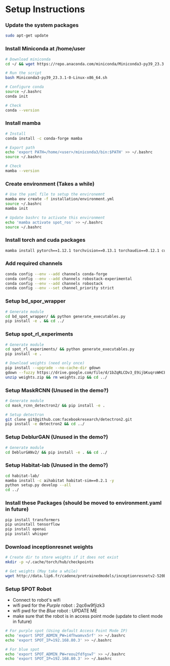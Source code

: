 # Setup Instructions

### Update the system packages

```bash
sudo apt-get update
```

### Install Miniconda at /home/user

```bash
# Download miniconda
cd ~/ && wget https://repo.anaconda.com/miniconda/Miniconda3-py39_23.3.1-0-Linux-x86_64.sh

# Run the script
bash Miniconda3-py39_23.3.1-0-Linux-x86_64.sh

# Configure conda
source ~/.bashrc
conda init

# Check
conda --version
```

### Install mamba

```bash
# Install
conda install -c conda-forge mamba

# Export path
echo 'export PATH=/home/<user>/miniconda3/bin:$PATH' >> ~/.bashrc
source ~/.bashrc

# Check
mamba --version
```

### Create environment (Takes a while)
```bash
# Use the yaml file to setup the environemnt
mamba env create -f installation/environment.yml
source ~/.bashrc
mamba init

# Update bashrc to activate this environment
echo 'mamba activate spot_ros' >> ~/.bashrc
source ~/.bashrc
```

### Install torch and cuda packages
```bash
mamba install pytorch==1.12.1 torchvision==0.13.1 torchaudio==0.12.1 cudatoolkit=11.3 -c pytorch
```

### Add required channels
```bash
conda config --env --add channels conda-forge
conda config --env --add channels robostack-experimental
conda config --env --add channels robostack
conda config --env --set channel_priority strict
```

### Setup bd_spor_wrapper
```bash
# Generate module
cd bd_spot_wrapper/ && python generate_executables.py
pip install -e . && cd ../
```

### Setup spot_rl_experiments
```bash
# Generate module
cd spot_rl_experiments/ && python generate_executables.py
pip install -e .

# Download weights (need only once)
pip install --upgrade --no-cache-dir gdown
gdown --fuzzy https://drive.google.com/file/d/1bZqRLCDv3_E9ijbKuqroWHCBt-jvjjvc/view
unzip weights.zip && rm weights.zip && cd ../
```

### Setup MaskRCNN (Unused in the demo?)
```bash
# Generate module
cd mask_rcnn_detectron2/ && pip install -e .

# Setup detectron
git clone git@github.com:facebookresearch/detectron2.git
pip install -e detectron2 && cd ../
```

### Setup DeblurGAN (Unused in the demo?)
```bash
# Generate module
cd DeblurGANv2/ && pip install -e . && cd ../
```

### Setup Habitat-lab (Unused in the demo?)
```bash
cd habitat-lab/
mamba install -c aihabitat habitat-sim==0.2.1 -y
python setup.py develop --all
cd ../
```

### Install these Packages (should be moved to environment.yaml in future)
```bash
pip install transformers
pip uninstall tensorflow
pip install openai
pip install whisper
```
### Download inceptionresnet weights
```bash
# Create dir to store weights if it does not exist
mkdir -p ~/.cache/torch/hub/checkpoints

# Get weights (May take a while)
wget http://data.lip6.fr/cadene/pretrainedmodels/inceptionresnetv2-520b38e4.pth -O ~/.cache/torch/hub/checkpoints/inceptionresnetv2-520b38e4.pth --no-check-certificate
```

### Setup SPOT Robot
- Connect to robot's wifi
- wifi pwd for the *Purple* robot : 2qc6w9fjizk3
- wifi pwd for the *Blue* robot : UPDATE ME
- make sure that the robot is in access point mode (update to client mode in future)

```bash
# For purple spot (Using default Access Point Mode IP)
echo 'export SPOT_ADMIN_PW=i4fhwamvx5rf' >> ~/.bashrc
echo 'export SPOT_IP=192.168.80.3' >> ~/.bashrc

# For blue spot
echo 'export SPOT_ADMIN_PW=reou2fdfgsw7' >> ~/.bashrc
echo 'export SPOT_IP=192.168.80.3' >> ~/.bashrc
```





